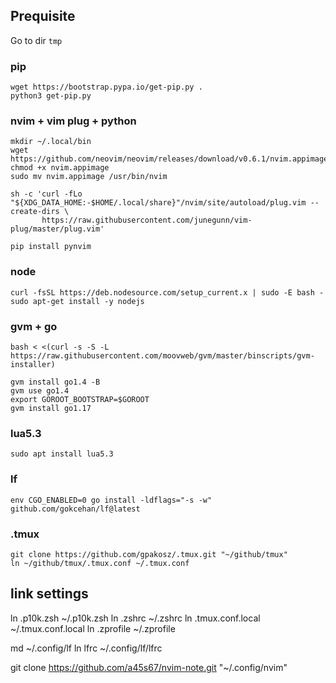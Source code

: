 ## Prequisite
Go to dir `tmp`
### pip
```
wget https://bootstrap.pypa.io/get-pip.py . 
python3 get-pip.py
```
### nvim + vim plug + python
```
mkdir ~/.local/bin
wget https://github.com/neovim/neovim/releases/download/v0.6.1/nvim.appimage 
chmod +x nvim.appimage
sudo mv nvim.appimage /usr/bin/nvim

sh -c 'curl -fLo "${XDG_DATA_HOME:-$HOME/.local/share}"/nvim/site/autoload/plug.vim --create-dirs \
       https://raw.githubusercontent.com/junegunn/vim-plug/master/plug.vim'

pip install pynvim
```
### node
```
curl -fsSL https://deb.nodesource.com/setup_current.x | sudo -E bash -
sudo apt-get install -y nodejs
```
### gvm + go
```
bash < <(curl -s -S -L https://raw.githubusercontent.com/moovweb/gvm/master/binscripts/gvm-installer)

gvm install go1.4 -B
gvm use go1.4
export GOROOT_BOOTSTRAP=$GOROOT
gvm install go1.17
```
### lua5.3
```
sudo apt install lua5.3
```

### lf
```
env CGO_ENABLED=0 go install -ldflags="-s -w" github.com/gokcehan/lf@latest
```
### .tmux 
```
git clone https://github.com/gpakosz/.tmux.git "~/github/tmux"
ln ~/github/tmux/.tmux.conf ~/.tmux.conf
```

## link settings
ln  .p10k.zsh ~/.p10k.zsh
ln  .zshrc ~/.zshrc
ln  .tmux.conf.local ~/.tmux.conf.local
ln  .zprofile ~/.zprofile

md ~/.config/lf
ln lfrc ~/.config/lf/lfrc


git clone https://github.com/a45s67/nvim-note.git "~/.config/nvim"
